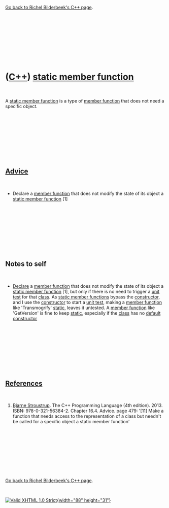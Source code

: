 

[Go back to Richel Bilderbeek's C++ page](Cpp.htm).

 

 

 

 

 

([C++](Cpp.htm)) [static member function](CppStaticMemberFunction.htm)
======================================================================

 

A [static member function](CppStaticMemberFunction.htm) is a type of
[member function](CppMemberFunction.htm) that does not need a specific
object.

 

 

 

 

 

[Advice](CppAdvice.htm)
-----------------------

 

-   Declare a [member function](CppMemberFunction.htm) that does not
    modify the state of its object a [static member
    function](CppStaticMemberFunction.htm) \[1\]

 

 

 

 

 

Notes to self
-------------

 

-   [Declare](CppDeclaration.htm) a [member
    function](CppMemberFunction.htm) that does not modify the state of
    its object a [static member function](CppStaticMemberFunction.htm)
    \[1\], but only if there is no need to trigger a [unit
    test](CppUnitTest.htm) for that [class](CppClass.htm). As [static
    member functions](CppStaticMemberFunction.htm) bypass the
    [constructor](CppConstructor.htm), and I use the
    [constructor](CppConstructor.htm) to start a [unit
    test](CppUnitTest.htm), making a [member
    function](CppMemberFunction.htm) like 'Transmogrify'
    [static](CppStatic.htm), leaves it untested. A [member
    function](CppMemberFunction.htm) like 'GetVersion' is fine to keep
    [static](CppStatic.htm), especially if the [class](CppClass.htm) has
    no [default constructor](CppDefaultConstructor.htm)

 

 

 

 

 

[References](CppReferences.htm)
-------------------------------

 

1.  [Bjarne Stroustrup](CppBjarneStroustrup.htm). The C++ Programming
    Language (4th edition). 2013. ISBN: 978-0-321-56384-2. Chapter 16.4.
    Advice. page 479: '\[11\] Make a function that needs access to the
    representation of a class but needn't be called for a specific
    object a static member function'

 

 

 

 

 

[Go back to Richel Bilderbeek's C++ page](Cpp.htm).



 

[![Valid XHTML 1.0 Strict](valid-xhtml10.png){width="88"
height="31"}](http://validator.w3.org/check?uri=referer)
